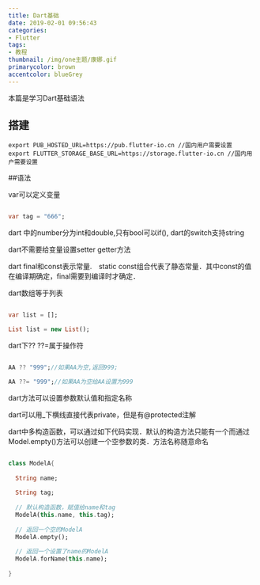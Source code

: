 ```yaml
---
title: Dart基础
date: 2019-02-01 09:56:43
categories:
- Flutter
tags: 
- 教程
thumbnail: /img/one主题/康娜.gif
primarycolor: brown
accentcolor: blueGrey
---
```


本篇是学习Dart基础语法

## 搭建

```
export PUB_HOSTED_URL=https://pub.flutter-io.cn //国内用户需要设置
export FLUTTER_STORAGE_BASE_URL=https://storage.flutter-io.cn //国内用户需要设置
```

##语法

var可以定义变量

```dart

var tag = "666";

```

dart 中的number分为int和double,只有bool可以if(), dart的switch支持string

dart不需要给变量设置setter getter方法

dart final和const表示常量.　static const组合代表了静态常量．其中const的值在编译期确定，final需要到编译时才确定．


dart数组等于列表

```dart

var list = [];

List list = new List();
```

dart下?? ??=属于操作符

```dart

AA ?? "999";//如果AA为空,返回999;

AA ??= "999";//如果AA为空给AA设置为999

```

dart方法可以设置参数默认值和指定名称

dart可以用_下横线直接代表private，但是有@protected注解


dart中多构造函数，可以通过如下代码实现．默认的构造方法只能有一个而通过Model.empty()方法可以创建一个空参数的类．方法名称随意命名


```dart

class ModelA{
  
  String name;
  
  String tag;
  
  // 默认构造函数，赋值给name和tag
  ModelA(this.name, this.tag);
  
  // 返回一个空的ModelA
  ModelA.empty();
  
  // 返回一个设置了name的ModelA
  ModelA.forName(this.name);
  
}

```